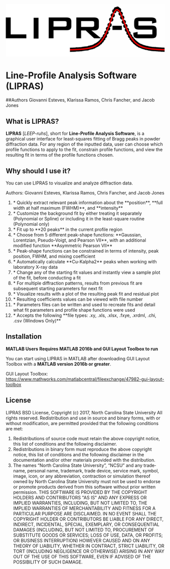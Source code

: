 ![stack Overflow](https://github.com/SneakySnail/LIPRAS/blob/master/Logo/Logo_R3.png?raw=true)
# Line-Profile Analysis Software (LIPRAS)


##Authors
Giovanni Esteves, Klarissa Ramos, Chris Fancher, and Jacob Jones

## What is LIPRAS?

**LIPRAS** [*LEEP-ruhs*], short for **Line-Profile Analysis Software**, is a graphical user interface for least-squares fitting of Bragg peaks in powder diffraction data. For any region of the inputted data, user can choose which profile functions to apply to the fit, constrain profile functions, and view the resulting fit in terms of the profile functions chosen. 


## Why should I use it?
You can use LIPRAS to visualize and analyze diffraction data. 

Authors: Giovanni Esteves, Klarissa Ramos, Chris Fancher, and Jacob Jones
<ol>
<li>* Quickly extract relevant peak information about the **position**, **full width at half maximum (FWHM)**, and **intensity**</li>
<li>* Customize the background fit by either treating it separately (Polynomial or Spline) or including it in the least-square routine (Polynomial only)</li>
<li>* Fit up to **20 peaks** in the current profile region </li>
<li>* Choose from 5 different peak-shape functions: **Gaussian, Lorentzian, Pseudo-Voigt, and Pearson VII**, with an additional modified function **Asymmetric Pearson VII** </li>
<li>* Peak-shape functions can be constrained in terms of intensity, peak position, FWHM, and mixing coefficient</li>
<li>* Automatically calculate **Cu-Kalpha2** peaks when working with laboratory X-ray data </li>
<li>* Change any of the starting fit values and instantly view a sample plot of the fit, before conducting a fit</li>
<li>* For multiple diffraction patterns, results from previous fit are subsequent starting parameters for next fit </li>
<li>* Visualize results with a plot of the resulting peak fit and residual plot</li>
<li>* Resulting coefficients values can be viewed with file number </li>
<li>* Parameters files can be written and used to recreate fits and detail what fit parameters and profile shape functions were used</li>
<li>* Accepts the following **file types: .xy, .xls, .xlsx, .fxye, .xrdml, .chi, .csv (Windows Only)**</li>
</ol>

## Installation
**MATLAB Users**
**Requires MATLAB 2016b and GUI Layout Toolbox to run**

You can start using LIPRAS in MATLAB after downloading GUI Layout Toolbox with a **MATLAB version 2016b or greater**. 

GUI Layout Toolbox: https://www.mathworks.com/matlabcentral/fileexchange/47982-gui-layout-toolbox

## License
LIPRAS BSD License,
Copyright (c) 2017, North Carolina State University
All rights reserved.
Redistribution and use in source and binary forms, with or without modification, are permitted provided
that the following conditions are met:

1. Redistributions of source code must retain the above copyright notice, this list of conditions and the
following disclaimer.
2. Redistributions in binary form must reproduce the above copyright notice, this list of conditions and
the following disclaimer in the documentation and/or other materials provided with the distribution.
3. The names “North Carolina State University”, “NCSU” and any trade‐name, personal name,
trademark, trade device, service mark, symbol, image, icon, or any abbreviation, contraction or
simulation thereof owned by North Carolina State University must not be used to endorse or promote
products derived from this software without prior written permission.
THIS SOFTWARE IS PROVIDED BY THE COPYRIGHT HOLDERS AND CONTRIBUTORS "AS IS" AND ANY
EXPRESS OR IMPLIED WARRANTIES, INCLUDING, BUT NOT LIMITED TO, THE IMPLIED WARRANTIES OF
MERCHANTABILITY AND FITNESS FOR A PARTICULAR PURPOSE ARE DISCLAIMED. IN NO EVENT SHALL
THE COPYRIGHT HOLDER OR CONTRIBUTORS BE LIABLE FOR ANY DIRECT, INDIRECT, INCIDENTAL,
SPECIAL, EXEMPLARY, OR CONSEQUENTIAL DAMAGES (INCLUDING, BUT NOT LIMITED TO,
PROCUREMENT OF SUBSTITUTE GOODS OR SERVICES; LOSS OF USE, DATA, OR PROFITS; OR BUSINESS
INTERRUPTION) HOWEVER CAUSED AND ON ANY THEORY OF LIABILITY, WHETHER IN CONTRACT, STRICT
LIABILITY, OR TORT (INCLUDING NEGLIGENCE OR OTHERWISE) ARISING IN ANY WAY OUT OF THE USE OF
THIS SOFTWARE, EVEN IF ADVISED OF THE POSSIBILITY OF SUCH DAMAGE.
